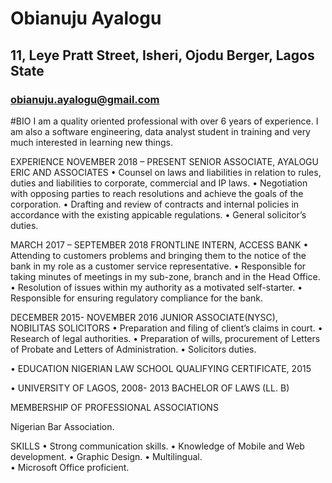 # Obianuju Ayalogu
## 11, Leye Pratt Street, Isheri, Ojodu Berger, Lagos State
### <obianuju.ayalogu@gmail.com>

#BIO
I am a quality oriented professional with over 6 years of experience. I am also a software engineering, data analyst student in training and very much interested in learning new things. 

EXPERIENCE
NOVEMBER 2018 – PRESENT
SENIOR ASSOCIATE, AYALOGU ERIC AND ASSOCIATES
•	Counsel on laws and liabilities in relation to rules, duties and liabilities to corporate, commercial and IP laws.
•	Negotiation with opposing parties to reach resolutions and achieve the goals of the corporation.
•	Drafting and review of contracts and internal policies in accordance with the existing appicable regulations.
•	General solicitor’s duties.

MARCH 2017 – SEPTEMBER 2018
FRONTLINE INTERN, ACCESS BANK
•	Attending to customers problems and bringing them to the notice of the bank in my role as a customer service representative.
•	Responsible for taking minutes of meetings in my sub-zone, branch and in the Head Office.
•	Resolution of issues within my authority as a motivated self-starter.
•	Responsible for ensuring regulatory compliance for the bank.

DECEMBER 2015- NOVEMBER 2016
JUNIOR ASSOCIATE(NYSC), NOBILITAS SOLICITORS
•	Preparation and filing of client’s claims in court.
•	Research of legal authorities.
• Preparation of wills, procurement of Letters of Probate and Letters of Administration.
•	Solicitors duties.

•	EDUCATION
NIGERIAN LAW SCHOOL
QUALIFYING CERTIFICATE, 2015

•	UNIVERSITY OF LAGOS, 2008- 2013
BACHELOR OF LAWS (LL. B)


MEMBERSHIP OF PROFESSIONAL ASSOCIATIONS

Nigerian Bar Association.

SKILLS
•	Strong communication skills.
•	Knowledge of Mobile and Web development.
•	Graphic Design.
•	Multilingual.	
•	Microsoft Office proficient.
